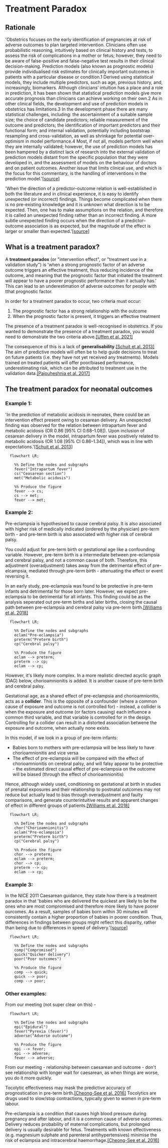 # Treatment Paradox

## Rationale

'Obstetrics focuses on the early identification of pregnancies at risk of adverse outcomes to plan targeted intervention. Clinicians often use probabilistic reasoning, intuitively based on clinical history and tests, to assess the risk of complications in a mother or fetus; however, they need to be aware of false-positive and false-negative test results in their clinical decision-making. Prediction models (also known as prognostic models) provide individualised risk estimates for clinically important outcomes in patients with a particular disease or condition.1 Derived using statistical models, they include multiple predictors, such as age, previous history, and, increasingly, biomarkers. Although clinicians’ intuition has a place and a role in prediction, it has been shown that statistical prediction models give more accurate prognosis than clinicians can achieve working on their own.2 As in other clinical fields, the development and use of prediction models in obstetrics has limitations.3 In the development phase there are many statistical challenges, including: the ascertainment of a suitable sample size; the choice of candidate predictors; reliable measurement of the outcome and predictors; the identification of important predictors and their functional form; and internal validation, potentially including bootstrap resampling and cross-validation, as well as shrinkage for potential over-optimism in model performance.4 Most, if not all, models perform well when they are internally validated; however, the use of prediction models has been hampered by a distinct lack of research into the external validation of prediction models distant from the specific population that they were developed in, and the assessment of models on the behaviour of doctors and on patient outcomes. Another issue that limits clinical use, and which is the focus for this commentary, is the handling of interventions in the prediction model.'[[source]](https://doi.org/10.1111/1471-0528.13859)

'When the direction of a predictor–outcome relation is well-established in both the literature and in clinical experience, it is easy to identify unexpected (or incorrect) findings. Things become complicated when there is no pre-existing knowledge and it is unknown what direction is to be expected. Then, one has to make assumptions on the relation, and therefore it is called an unexpected finding rather than an incorrect finding. A more subtle unexpected finding occurs when the direction of a predictor–outcome association is as expected, but the magnitude of the effect is larger or smaller than expected.'[[source]](https://doi.org/10.1503/cmaj.120812)

## What is a treatment paradox?

A **treatment paradox** (or "intervention effect", or "treatment use in a validation study") is 'when a strong prognostic factor of an adverse outcome triggers an effective treatment, thus reducing incidence of the outcome, and meaning that the prognostic factor that initiated the treatment will appear to have a poorer prognostic performance than it actually has.' This can lead to an underestimation of adverse outcomes for people with tthat prognostic factor.

In order for a treatment paradox to occur, two criteria must occur:
1. The prognostic factor has a strong relationship with the outcome
2. When the prognostic factor is present, it triggers an effective treatment

The presence of a treatment paradox is well-recognised in obstetrics. If you wanted to demonstrate the presence of a treatment paradox, you would need to demonstrate the two criteria above.[[Uffen et al. 2021]](https://doi.org/10.1136%2Fbmjopen-2020-046518)

The consequence of this is a lack of **generalisability**.[[Schuit et al. 2013]](https://doi.org/10.1503/cmaj.120812) The aim of predictive models will often be to help guide decisions to treat on future patients (i.e. they have not yet received any treatments). Models trained on treated patients will offer poor/biased performance, underestimating risk, which can be attributed to treatment use in the validation data.[[Pajouheshnia et al. 2017]](https://doi.org/10.1186%2Fs12874-017-0375-8)

## The treatment paradox for neonatal outcomes

### Example 1:

'In the prediction of metabolic acidosis in neonates, there could be an intervention effect present owing to cesarean delivery. An unexpected finding was observed for the relation between intrapartum fever and metabolic acidosis (OR 0.86 [95% CI 0.68–1.08]). Upon inclusion of cesarean delivery in the model, intrapartum fever was positively related to metabolic acidosis (OR 1.08 [95% CI 0.86–1.34]), which was in line with expectations.'[[Schuit et al. 2013]](https://doi.org/10.1503/cmaj.120812)

````{mermaid}
  flowchart LR;

    %% Define the nodes and subgraphs
    fever("Intrapartum fever")
    cs("Ceasarean section")
    met("Metabolic acidosis")

    %% Produce the figure
    fever --> cs;
    cs --> met;
    fever --> met;
````

### Example 2:

Pre-eclampsia is hypothesised to cause cerebral palsy. It is also associated with higher risk of medically indicated (ordered by the physician) pre-term birth - and pre-term birth is also associated with higher risk of cerebral palsy.

You could adjust for pre-term birth or gestational age like a confounding variable. However, pre-term birth is a intermediate between pre-eclampsia and cerebral palsy, and not a common cause of both. Therefore, this adjustment (overadjustment) takes away from the detrimental effect of pre-elcampsia, mediated through pre-term birth - attenuating the effect or event reversing it.

In an early study, pre-eclampsia was found to be protective in pre-term infants and detrimental for those born later. However, we expect pre-eclampsia to be detrimental for all infants. This finding could be as the analysis seperated out pre-term births and later births, closing the causal path between pre-eclampsia and cerebral palsy via pre-term birth.[[Williams et al. 2018]](https://doi.org/10.1038/s41390-018-0071-3)


````{mermaid}
  flowchart LR;

    %% Define the nodes and subgraphs
    eclam("Pre-eclampsia")
    preterm("Preterm birth")
    cp("Cerebral palsy")

    %% Produce the figure
    eclam --> preterm;
    preterm --> cp;
    eclam --> cp;
````

However, it's likely more complex. In a more realistic directed acyclic graph (DAG) below, chorioamnionitis is added. It is another cause of pre-term birth and cerebral palsy.

Gestational age, as a shared effect of pre-eclampsia and chorioamnionitis, acts as a **collider**. This is the opposite of a confounder (where a common cause of exposure and outcome is not controlled for) - instead, a collider is when the exposure and outcome (or factors causing) each influence a common third variable, and that variable is controlled for in the design. Controlling for a collider can result in a distorted association betwene the exposure and outcome, when actually none exists.

In this model, if we look in a group of pre-term infants:
* Babies born to mothers with pre-eclampsia will be less likely to have chorioamnionitis and vice versa
* The effect of pre-eclampsia will be compared with the effect of chorioamnionitis on cerebral palsy, and will falsy appear to be protective - the estimated direct causal effect of pre-eclampsia on the outcome will be biased (through the effect of chorioamnionitis)

Hence, although widely used, conditioning on gestational at birth in studies of prenatal exposures and their relationship to postnatal outcomes may not reduce but actually lead to bias through overadjustment and faulty comparisons, and generate counterintuitive results and apparent changes of effect in different groups of patients.[[Williams et al. 2018]](https://doi.org/10.1038/s41390-018-0071-3)

````{mermaid}
  flowchart LR;

    %% Define the nodes and subgraphs
    chor("Chorioamnionitis")
    eclam("Pre-eclampsia")
    preterm("Preterm birth")
    cp("Cerebral palsy")

    %% Produce the figure
    chor --> preterm;
    eclam --> preterm;
    chor --> cp;
    preterm --> cp;
    eclam --> cp;
````

### Example 3:

In the NICE 2011 Caesarean guidance, they state how there is a treatment paradox in that 'babies who are delivered the quickest are likely to be the ones who are most compromised and therefore more likely to have poorer ourcomes. As a result, samples of babies born within 30 minutes will consistently contain a higher proportion of babies in poorer condition. Thus, differences in findings between groups might reflect this disparity, rather than being due to differences in speed of delivery.'[[source]](https://www.nice.org.uk/guidance/ng192/evidence/full-guideline-pdf-9071942942)

````{mermaid}
  flowchart LR;

    %% Define the nodes and subgraphs
    comp("Compromised")
    quick("Quicker delivery")
    poor("Poor outcomes")

    %% Produce the figure
    comp --> quick;
    quick --> poor;
    comp --> poor;
````

### Other examples:

From our meeting (not super clear on this) -

````{mermaid}
  flowchart LR;

    %% Define the nodes and subgraphs
    epi("Epidural")
    fever("Pyrexia (fever)")
    adverse("Adverse outcome")

    %% Produce the figure
    epi --> fever;
    epi --> adverse;
    fever --> adverse;
````

From our meeting - relationship between caesarean and outcome - don't see relationship with longer wait for caesarean, as when things are worse, you do it more quickly.

Tocolytic effectiveness may mask the predictive accuracy of prognostication in pre-term birth.[[Cheong-See et al. 2016]](https://doi.org/10.1111/1471-0528.13859) Tocolytics are drugs used to slow/stop contractions, typically given to women in pre-term labour.

Pre-eclampsia is a condition that causes high blood pressure during pregnancy and after labour, and it is a common cause of adverse outcomes. Delivery reduces probability of maternal complications, but prolonged delivery is usually desirable for fetus. Treatments with known effectiveness (e.g. magnesium sulphate and parenteral antihypertensives) minimise the risk of eclampsia and intracerebral haemorrhage.[[Cheong-See et al. 2016]](https://doi.org/10.1111/1471-0528.13859)